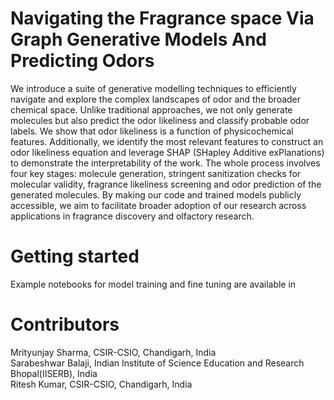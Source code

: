 # Navigating the Fragrance space Via Graph Generative Models And Predicting Odors
We introduce a suite of generative modelling techniques to efficiently navigate and explore the complex landscapes of odor and the broader chemical space. Unlike traditional approaches, we not only generate molecules but also predict the odor likeliness and classify probable odor labels. We show that odor likeliness is a function of physicochemical features. Additionally, we identify the most relevant features to construct an odor likeliness equation and leverage SHAP (SHapley Additive exPlanations) to demonstrate the interpretability of the work. The whole process involves four key stages: molecule generation, stringent sanitization checks for molecular validity, fragrance likeliness screening and odor prediction of the generated molecules. By making our code and trained models publicly accessible, we aim to facilitate broader adoption of our research across applications in fragrance discovery and olfactory research.


# Getting started
Example notebooks for model training and fine tuning are available in
# Contributors
Mrityunjay Sharma, CSIR-CSIO, Chandigarh, India                
Sarabeshwar Balaji, Indian Institute of Science Education and Research Bhopal(IISERB), India<br>
Ritesh Kumar, CSIR-CSIO, Chandigarh, India
